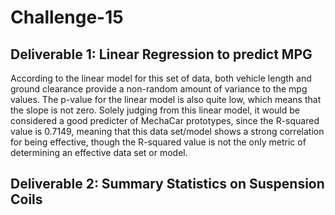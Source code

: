 # Challenge-15
## Deliverable 1: Linear Regression to predict MPG

According to the linear model for this set of data, both vehicle length and ground clearance provide a non-random amount of variance to the mpg values. The p-value for
the linear model is also quite low, which means that the slope is not zero. Solely judging from this linear model, it would be considered a good predicter of MechaCar prototypes, since the R-squared value is 0.7149, meaning that this data set/model shows a strong correlation for being effective, though the R-squared value is not the only metric of determining an effective data set or model.

## Deliverable 2: Summary Statistics on Suspension Coils
